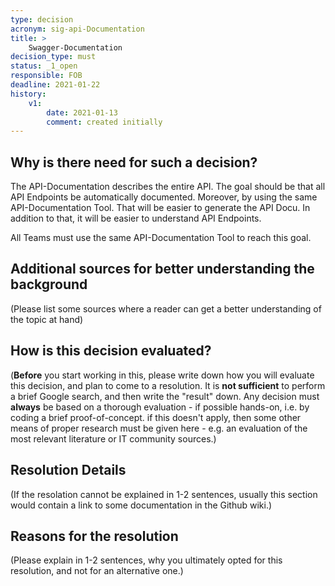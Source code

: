 ```yaml
---
type: decision
acronym: sig-api-Documentation 
title: >
    Swagger-Documentation
decision_type: must
status: _1_open
responsible: FOB
deadline: 2021-01-22
history:
    v1:
        date: 2021-01-13
        comment: created initially
---
```


## Why is there need for such a decision?
The API-Documentation describes the entire
API. The goal should be that all API Endpoints be automatically documented. Moreover, by using the same API-Documentation Tool. That will be easier to generate the API Docu.
In addition to that, it will be easier to understand API Endpoints.

All Teams must use the same API-Documentation Tool to reach this goal.

## Additional sources for better understanding the background

(Please list some sources where a reader can get a better understanding of the topic at hand)

## How is this decision evaluated?

(**Before** you start working in this, please write down how you will evaluate this decision, and plan to 
come to a resolution. 
It is  **not sufficient** to perform a brief Google search, and then write  the "result" down. Any decision must
**always** be based on a thorough evaluation - if possible hands-on, i.e. by coding a brief proof-of-concept.
if this doesn't apply, then some other means of proper research must be given here - e.g. an evaluation of 
the most relevant literature or IT community sources.) 

 
## Resolution Details

(If the resolation cannot be explained in 1-2 sentences, usually this section would contain a link to some
documentation in the Github wiki.)


## Reasons for the resolution

(Please explain in 1-2 sentences, why you ultimately opted for this resolution, and not for an alternative one.)

